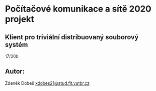 # Počítačové komunikace a sítě 2020 projekt
## Klient pro triviální distribuovaný souborový systém
17/20b

## Autor:
Zdeněk Dobeš <xdobes21@stud.fit.vutbr.cz>
